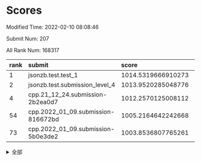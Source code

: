 # Scores

Modified Time: 2022-02-10 08:08:46

Submit Num: 207

All Rank Num: 168317

| rank |               submit               |       score        |       sigma        | pk_num |
| :--- | :--------------------------------- | :----------------- | :----------------- | :----- |
| 1    | jsonzb.test.test_1                 | 1014.5319666910273 | 0.8462848103482726 | 3252   |
| 2    | jsonzb.test.submission_level_4     | 1013.9520285048776 | 0.8067762676321046 | 3252   |
| 4    | cpp.21_12_24.submission-2b2ea0d7   | 1012.2570125008112 | 0.8000373668655283 | 3252   |
| 54   | cpp.2022_01_09.submission-816672bd | 1005.2164642242668 | 0.7320689468588307 | 3252   |
| 73   | cpp.2022_01_09.submission-5b0e3de2 | 1003.8536807765261 | 0.7153210959361133 | 3253   |


<details>
<summary>全部</summary>

| rank |                 submit                 |       score        |       sigma        | pk_num |
| :--- | :------------------------------------- | :----------------- | :----------------- | :----- |
| 1    | jsonzb.test.test_1                     | 1014.5319666910273 | 0.8462848103482726 | 3252   |
| 2    | jsonzb.test.submission_level_4         | 1013.9520285048776 | 0.8067762676321046 | 3252   |
| 3    | gobigger.level_3.submission_level_3_8  | 1012.2882160478896 | 0.7733130014863688 | 3252   |
| 4    | cpp.21_12_24.submission-2b2ea0d7       | 1012.2570125008112 | 0.8000373668655283 | 3252   |
| 5    | gobigger.level_3.submission_level_3_34 | 1011.2356608691936 | 0.7992679113714786 | 3255   |
| 6    | gobigger.level_3.submission_level_3_46 | 1010.9329691822362 | 0.7536028084683551 | 3254   |
| 7    | gobigger.level_3.submission_level_3_36 | 1010.9035682795178 | 0.7666722119202525 | 3258   |
| 8    | gobigger.level_3.submission_level_3_10 | 1010.7750507826216 | 0.7723693866827946 | 3252   |
| 9    | gobigger.level_3.submission_level_3_22 | 1010.7137302431933 | 0.7687590201263801 | 3252   |
| 10   | gobigger.level_3.submission_level_3_42 | 1010.6171635146903 | 0.76099726587983   | 3253   |
| 11   | gobigger.level_3.submission_level_3_23 | 1010.5944148049334 | 0.766364723677708  | 3256   |
| 12   | gobigger.level_3.submission_level_3_31 | 1010.5524457392098 | 0.7531669423894815 | 3257   |
| 13   | gobigger.level_3.submission_level_3_7  | 1010.4984891265774 | 0.7706944311631864 | 3257   |
| 14   | gobigger.level_3.submission_level_3_35 | 1010.4932596699464 | 0.7474936097256614 | 3251   |
| 15   | gobigger.level_3.submission_level_3_12 | 1010.4348599807919 | 0.7716126828907819 | 3250   |
| 16   | gobigger.level_3.submission_level_3_20 | 1010.3366073251233 | 0.7637362536593678 | 3249   |
| 17   | gobigger.level_3.submission_level_3_19 | 1010.2926780333125 | 0.7589720438641406 | 3249   |
| 18   | gobigger.level_3.submission_level_3_30 | 1010.279761443864  | 0.7624776932775132 | 3256   |
| 19   | gobigger.level_3.submission_level_3_39 | 1010.2694535450348 | 0.7383044149565519 | 3256   |
| 20   | gobigger.level_3.submission_level_3_0  | 1010.2387680373575 | 0.7666780049195532 | 3255   |
| 21   | gobigger.level_3.submission_level_3_18 | 1010.1998132649973 | 0.7501514003759433 | 3251   |
| 22   | gobigger.level_3.submission_level_3_26 | 1010.1878894019446 | 0.7773880152228551 | 3252   |
| 23   | gobigger.level_3.submission_level_3_9  | 1010.1466583089241 | 0.7648441470776153 | 3247   |
| 24   | gobigger.level_3.submission_level_3_17 | 1010.1103280884632 | 0.767177327404636  | 3252   |
| 25   | gobigger.level_3.submission_level_3_48 | 1010.0710708901163 | 0.767229081891024  | 3250   |
| 26   | gobigger.level_3.submission_level_3_41 | 1010.0703811003343 | 0.7489250680465552 | 3256   |
| 27   | gobigger.level_3.submission_level_3_49 | 1010.043308440073  | 0.7489340862330278 | 3254   |
| 28   | gobigger.level_3.submission_level_3_24 | 1009.9545691803883 | 0.7545338113149197 | 3256   |
| 29   | gobigger.level_3.submission_level_3_13 | 1009.7715569233413 | 0.7514156861666402 | 3256   |
| 30   | gobigger.level_3.submission_level_3_45 | 1009.7375893467972 | 0.7562807164806588 | 3252   |
| 31   | gobigger.level_3.submission_level_3_2  | 1009.735653589135  | 0.7569532496299103 | 3245   |
| 32   | gobigger.level_3.submission_level_3_27 | 1009.7022870140357 | 0.76198993919405   | 3252   |
| 33   | gobigger.level_3.submission_level_3_29 | 1009.5820118223234 | 0.7357976388939856 | 3258   |
| 34   | gobigger.level_3.submission_level_3_4  | 1009.5777498744328 | 0.7527071924683658 | 3253   |
| 35   | gobigger.level_3.submission_level_3_1  | 1009.5690766851105 | 0.7610042873444662 | 3254   |
| 36   | gobigger.level_3.submission_level_3_32 | 1009.5354265222678 | 0.7563244139354096 | 3253   |
| 37   | gobigger.level_3.submission_level_3_43 | 1009.4935854429672 | 0.750466093100976  | 3255   |
| 38   | gobigger.level_3.submission_level_3_44 | 1009.4883205026446 | 0.7547163121594666 | 3250   |
| 39   | gobigger.level_3.submission_level_3_15 | 1009.4232548305478 | 0.7457141312857255 | 3257   |
| 40   | gobigger.level_3.submission_level_3_3  | 1009.358818283808  | 0.74397578941798   | 3248   |
| 41   | gobigger.level_3.submission_level_3_40 | 1009.323509625768  | 0.7431245855835608 | 3252   |
| 42   | gobigger.level_3.submission_level_3_5  | 1009.281302062858  | 0.7798810352916565 | 3251   |
| 43   | gobigger.level_3.submission_level_3_38 | 1009.2607906187494 | 0.7429258956516622 | 3256   |
| 44   | gobigger.level_3.submission_level_3_25 | 1009.202404788943  | 0.7483680349490879 | 3252   |
| 45   | gobigger.level_3.submission_level_3_28 | 1009.1331036695084 | 0.7333776980053073 | 3254   |
| 46   | gobigger.level_3.submission_level_3_11 | 1009.06512668409   | 0.7432563503181594 | 3255   |
| 47   | gobigger.level_3.submission_level_3_6  | 1008.8518396858888 | 0.7334274779899762 | 3251   |
| 48   | gobigger.level_3.submission_level_3_37 | 1008.8117003771835 | 0.7483116212330633 | 3254   |
| 49   | gobigger.level_3.submission_level_3_33 | 1008.7737277494849 | 0.7425000692875817 | 3255   |
| 50   | gobigger.level_3.submission_level_3_16 | 1008.6831293964026 | 0.7367883752642134 | 3251   |
| 51   | gobigger.level_3.submission_level_3_47 | 1008.5814460266395 | 0.724130778723844  | 3250   |
| 52   | gobigger.level_3.submission_level_3_21 | 1008.578892661494  | 0.7477399778883052 | 3253   |
| 53   | gobigger.level_3.submission_level_3_14 | 1008.3641963767652 | 0.7436958197667105 | 3253   |
| 54   | cpp.2022_01_09.submission-816672bd     | 1005.2164642242668 | 0.7320689468588307 | 3252   |
| 55   | gobigger.level_1.submission_level_1_41 | 1005.1478608891799 | 0.7310892991657397 | 3256   |
| 56   | gobigger.level_1.submission_level_1_49 | 1004.7141658788016 | 0.7162322569881157 | 3251   |
| 57   | gobigger.level_1.submission_level_1_28 | 1004.5865646419489 | 0.7282862382309848 | 3258   |
| 58   | gobigger.level_1.submission_level_1_21 | 1004.534746961648  | 0.7155305220091545 | 3252   |
| 59   | gobigger.level_1.submission_level_1_39 | 1004.4699588494863 | 0.7245386898690416 | 3250   |
| 60   | gobigger.level_1.submission_level_1_33 | 1004.4170508945641 | 0.7046148061587915 | 3256   |
| 61   | gobigger.level_1.submission_level_1_10 | 1004.309514658129  | 0.7220893480806042 | 3256   |
| 62   | gobigger.level_1.submission_level_1_4  | 1004.3007873279302 | 0.70912851927894   | 3250   |
| 63   | gobigger.level_1.submission_level_1_16 | 1004.2818525549217 | 0.7041051621901049 | 3253   |
| 64   | gobigger.level_1.submission_level_1_18 | 1004.1912772989983 | 0.7189979586906285 | 3250   |
| 65   | gobigger.level_1.submission_level_1_19 | 1004.1777185286722 | 0.7329609964168073 | 3250   |
| 66   | gobigger.level_1.submission_level_1_26 | 1004.1586013084917 | 0.712783474022399  | 3252   |
| 67   | gobigger.level_1.submission_level_1_31 | 1004.1225908462089 | 0.7301094692102316 | 3250   |
| 68   | gobigger.level_1.submission_level_1_1  | 1004.1097677585541 | 0.7159065020532647 | 3250   |
| 69   | gobigger.level_1.submission_level_1_42 | 1004.0610198677164 | 0.7196137424072124 | 3255   |
| 70   | gobigger.level_1.submission_level_1_12 | 1004.0311934323367 | 0.7218505051130012 | 3257   |
| 71   | gobigger.level_1.submission_level_1_48 | 1003.952358164384  | 0.7141186510407712 | 3253   |
| 72   | gobigger.level_1.submission_level_1_23 | 1003.9205619303057 | 0.7243176574827884 | 3257   |
| 73   | cpp.2022_01_09.submission-5b0e3de2     | 1003.8536807765261 | 0.7153210959361133 | 3253   |
| 74   | gobigger.level_1.submission_level_1_6  | 1003.7751185150443 | 0.7247778961394673 | 3254   |
| 75   | gobigger.level_1.submission_level_1_2  | 1003.7470253754439 | 0.7158151611860554 | 3249   |
| 76   | gobigger.level_1.submission_level_1_14 | 1003.6426920781919 | 0.713480682116481  | 3254   |
| 77   | gobigger.level_1.submission_level_1_35 | 1003.5978075644524 | 0.7234143472305303 | 3257   |
| 78   | gobigger.level_1.submission_level_1_8  | 1003.5695721615441 | 0.719093308378506  | 3252   |
| 79   | gobigger.level_1.submission_level_1_13 | 1003.5633436853877 | 0.7112268030029376 | 3251   |
| 80   | gobigger.level_1.submission_level_1_11 | 1003.5502231622077 | 0.7075038105115299 | 3251   |
| 81   | gobigger.level_1.submission_level_1_20 | 1003.5453961840186 | 0.7205181419435804 | 3251   |
| 82   | gobigger.level_1.submission_level_1_44 | 1003.3396325390532 | 0.7138047706494469 | 3252   |
| 83   | gobigger.level_1.submission_level_1_29 | 1003.3150937314316 | 0.7219321372418211 | 3252   |
| 84   | gobigger.level_1.submission_level_1_27 | 1003.264748573953  | 0.7337818240331916 | 3256   |
| 85   | gobigger.level_1.submission_level_1_17 | 1003.2426535306575 | 0.7177173818131821 | 3253   |
| 86   | gobigger.level_1.submission_level_1_32 | 1003.2219826239036 | 0.7186025673347943 | 3252   |
| 87   | gobigger.level_1.submission_level_1_7  | 1003.1915059812535 | 0.7056582203753862 | 3254   |
| 88   | gobigger.level_1.submission_level_1_38 | 1003.1337510737086 | 0.7159816509642444 | 3248   |
| 89   | gobigger.level_1.submission_level_1_37 | 1003.0093391024282 | 0.7026081787467207 | 3255   |
| 90   | gobigger.level_1.submission_level_1_34 | 1002.9779137378715 | 0.7117840630659517 | 3253   |
| 91   | gobigger.level_1.submission_level_1_30 | 1002.9614480456203 | 0.7063651366396769 | 3255   |
| 92   | gobigger.level_1.submission_level_1_5  | 1002.9359958626723 | 0.7213331052664195 | 3251   |
| 93   | gobigger.level_1.submission_level_1_9  | 1002.8373232377144 | 0.720556744715684  | 3256   |
| 94   | gobigger.level_1.submission_level_1_43 | 1002.8311841287734 | 0.7165892922435085 | 3255   |
| 95   | gobigger.level_1.submission_level_1_0  | 1002.7206531208285 | 0.6965345653996042 | 3252   |
| 96   | gobigger.level_1.submission_level_1_24 | 1002.6918523099466 | 0.7241800361130417 | 3251   |
| 97   | gobigger.level_1.submission_level_1_15 | 1002.6780408564427 | 0.7178652305711086 | 3248   |
| 98   | gobigger.level_1.submission_level_1_3  | 1002.6366207690675 | 0.712324032927869  | 3254   |
| 99   | gobigger.level_1.submission_level_1_40 | 1002.5006972249731 | 0.7230046262256566 | 3254   |
| 100  | gobigger.level_1.submission_level_1_36 | 1002.4354583203183 | 0.7198298437988548 | 3253   |
| 101  | gobigger.level_1.submission_level_1_46 | 1002.4219580264984 | 0.71844236033281   | 3250   |
| 102  | gobigger.level_1.submission_level_1_22 | 1002.3146100485494 | 0.7062487377569913 | 3253   |
| 103  | gobigger.level_1.submission_level_1_25 | 1002.0331554253348 | 0.7142802848112145 | 3253   |
| 104  | gobigger.level_1.submission_level_1_45 | 1002.0231230581217 | 0.703865892303633  | 3250   |
| 105  | gobigger.level_1.submission_level_1_47 | 1001.0514851351016 | 0.7096635360811266 | 3255   |
| 106  | gobigger.random.submission_random_16   | 996.9503969362283  | 0.7050517434364093 | 3244   |
| 107  | gobigger.random.submission_random_39   | 996.945442202236   | 0.7005147139133004 | 3251   |
| 108  | gobigger.random.submission_random_42   | 996.9087352711575  | 0.7087855267619871 | 3251   |
| 109  | gobigger.random.submission_random_27   | 996.8274355118019  | 0.7032054277150241 | 3251   |
| 110  | gobigger.random.submission_random_26   | 996.6660748224646  | 0.7222473824564718 | 3254   |
| 111  | gobigger.random.submission_random_28   | 996.572259396615   | 0.7088386347820188 | 3251   |
| 112  | gobigger.random.submission_random_32   | 996.5246281251596  | 0.7028820491270154 | 3250   |
| 113  | gobigger.random.submission_random_23   | 996.5239527126154  | 0.7167204404871375 | 3252   |
| 114  | gobigger.random.submission_random_7    | 996.4759945794248  | 0.715894152648286  | 3249   |
| 115  | gobigger.random.submission_random_14   | 996.3954752516229  | 0.7137084392587935 | 3254   |
| 116  | gobigger.random.submission_random_24   | 996.3877754918186  | 0.7093811770992089 | 3250   |
| 117  | gobigger.random.submission_random_2    | 996.2688058496207  | 0.7153709395053538 | 3255   |
| 118  | gobigger.random.submission_random_33   | 996.2298730281731  | 0.7163202422448314 | 3250   |
| 119  | gobigger.random.submission_random_37   | 996.1298944373274  | 0.7056605247342529 | 3252   |
| 120  | gobigger.random.submission_random_31   | 996.1284212954993  | 0.7066649505790843 | 3255   |
| 121  | gobigger.random.submission_random_0    | 996.0047537716391  | 0.7202141713242127 | 3254   |
| 122  | gobigger.random.submission_random_46   | 995.9813728292878  | 0.7139702607519672 | 3254   |
| 123  | gobigger.random.submission_random_30   | 995.9645638040299  | 0.7132433579035703 | 3253   |
| 124  | gobigger.random.submission_random_8    | 995.9388331977822  | 0.7106932043579981 | 3250   |
| 125  | gobigger.random.submission_random_11   | 995.8941354292496  | 0.7161161566630809 | 3253   |
| 126  | gobigger.random.submission_random_21   | 995.8759087087507  | 0.7052618608548995 | 3256   |
| 127  | gobigger.random.submission_random_19   | 995.8602913806648  | 0.7158040988499226 | 3257   |
| 128  | gobigger.random.submission_random_6    | 995.8263471257135  | 0.7080865604157304 | 3256   |
| 129  | gobigger.random.submission_random_20   | 995.8029641202457  | 0.7273606254822665 | 3250   |
| 130  | gobigger.random.submission_random_41   | 995.748182315315   | 0.7091520920551435 | 3255   |
| 131  | gobigger.random.submission_random_29   | 995.7066147128515  | 0.7211492833271617 | 3249   |
| 132  | gobigger.random.submission_random_43   | 995.706508589503   | 0.7096531526526211 | 3253   |
| 133  | gobigger.random.submission_random_17   | 995.6849240973124  | 0.7068750163479707 | 3253   |
| 134  | gobigger.random.submission_random_1    | 995.6474191243342  | 0.7193522579662259 | 3254   |
| 135  | gobigger.random.submission_random_9    | 995.6345435843001  | 0.7124663471138787 | 3257   |
| 136  | gobigger.random.submission_random_12   | 995.6014826572527  | 0.7284684006768875 | 3247   |
| 137  | gobigger.random.submission_random_36   | 995.6013022007343  | 0.696829572883695  | 3256   |
| 138  | gobigger.random.submission_random_22   | 995.5837989249922  | 0.7178218557553561 | 3252   |
| 139  | gobigger.random.submission_random_45   | 995.5710437322058  | 0.7068807532698429 | 3250   |
| 140  | gobigger.random.submission_random_4    | 995.50271020332    | 0.7103398220455074 | 3252   |
| 141  | gobigger.random.submission_random_35   | 995.4739713357587  | 0.7044784391189512 | 3251   |
| 142  | gobigger.random.submission_random_34   | 995.4547164351375  | 0.7028228947800651 | 3255   |
| 143  | gobigger.random.submission_random_48   | 995.4003115958258  | 0.7206260188074595 | 3248   |
| 144  | gobigger.random.submission_random_44   | 995.3881711672318  | 0.7111980414886487 | 3247   |
| 145  | gobigger.random.submission_random_18   | 995.3175016066732  | 0.7287553914550418 | 3253   |
| 146  | gobigger.random.submission_random_47   | 995.1506117841767  | 0.7079610514842587 | 3246   |
| 147  | gobigger.random.submission_random_38   | 995.0700252029148  | 0.7138896606019732 | 3248   |
| 148  | gobigger.random.submission_random_40   | 995.028160087203   | 0.7167744994745119 | 3254   |
| 149  | gobigger.random.submission_random_10   | 994.996567988858   | 0.7137043495656878 | 3252   |
| 150  | gobigger.random.submission_random_5    | 994.9658802078     | 0.7187243186168842 | 3255   |
| 151  | gobigger.random.submission_random_49   | 994.740116772259   | 0.7058922927382048 | 3255   |
| 152  | gobigger.random.submission_random_3    | 994.6679468287268  | 0.723967370963577  | 3250   |
| 153  | gobigger.random.submission_random_15   | 994.6625783036131  | 0.7212435815671411 | 3253   |
| 154  | gobigger.random.submission_random_13   | 994.5603995117518  | 0.7069855742685589 | 3257   |
| 155  | gobigger.random.submission_random_25   | 994.2543846132231  | 0.7131655746336555 | 3251   |
| 156  | gobigger.level_2.submission_level_2_9  | 993.8270016153965  | 0.738476404640607  | 3255   |
| 157  | gobigger.level_2.submission_level_2_49 | 993.5459310237981  | 0.7357150165596976 | 3251   |
| 158  | gobigger.level_2.submission_level_2_40 | 993.4696720184531  | 0.7307812738530358 | 3253   |
| 159  | gobigger.level_2.submission_level_2_35 | 993.4325750268139  | 0.7252456671097224 | 3250   |
| 160  | gobigger.level_2.submission_level_2_11 | 993.3817001073381  | 0.7330941287356053 | 3252   |
| 161  | gobigger.level_2.submission_level_2_48 | 993.0109373754676  | 0.7341297155805614 | 3251   |
| 162  | gobigger.level_2.submission_level_2_8  | 992.9838557792123  | 0.739936593563015  | 3251   |
| 163  | gobigger.level_2.submission_level_2_38 | 992.9444056034238  | 0.7203674331356766 | 3254   |
| 164  | gobigger.level_2.submission_level_2_2  | 992.844355331286   | 0.7580345333716602 | 3255   |
| 165  | gobigger.level_2.submission_level_2_0  | 992.7358449466512  | 0.7265595074077301 | 3251   |
| 166  | gobigger.level_2.submission_level_2_17 | 992.710748335324   | 0.7335280100997578 | 3251   |
| 167  | gobigger.level_2.submission_level_2_3  | 992.6959862793058  | 0.7374422442530694 | 3252   |
| 168  | gobigger.level_2.submission_level_2_25 | 992.694218537541   | 0.7423228262492726 | 3250   |
| 169  | gobigger.level_2.submission_level_2_46 | 992.671830106844   | 0.7444621608006715 | 3251   |
| 170  | gobigger.level_2.submission_level_2_44 | 992.5448843911335  | 0.7329321393075056 | 3253   |
| 171  | gobigger.level_2.submission_level_2_43 | 992.5262130093525  | 0.742197336243247  | 3253   |
| 172  | gobigger.level_2.submission_level_2_36 | 992.4986407443376  | 0.7417883461566175 | 3250   |
| 173  | gobigger.level_2.submission_level_2_33 | 992.400560681753   | 0.7362251909354021 | 3252   |
| 174  | gobigger.level_2.submission_level_2_14 | 992.3485665234393  | 0.7767296123633604 | 3254   |
| 175  | gobigger.level_2.submission_level_2_26 | 992.3234818012473  | 0.7351981709568922 | 3257   |
| 176  | gobigger.level_2.submission_level_2_10 | 992.2788609933275  | 0.7340686549247898 | 3254   |
| 177  | gobigger.level_2.submission_level_2_15 | 992.2413006555275  | 0.7375083064796776 | 3247   |
| 178  | gobigger.level_2.submission_level_2_7  | 992.2169657628441  | 0.7387037535036349 | 3249   |
| 179  | gobigger.level_2.submission_level_2_19 | 992.2014774877288  | 0.7428914011244774 | 3254   |
| 180  | gobigger.level_2.submission_level_2_37 | 992.1724395028367  | 0.7542977774960581 | 3247   |
| 181  | gobigger.level_2.submission_level_2_22 | 992.1008008517745  | 0.7435255422355579 | 3254   |
| 182  | gobigger.level_2.submission_level_2_21 | 992.0949108182003  | 0.748911229764989  | 3253   |
| 183  | gobigger.level_2.submission_level_2_13 | 992.0167784023766  | 0.7428085101950174 | 3256   |
| 184  | gobigger.level_2.submission_level_2_45 | 992.0070195688661  | 0.7538196499645892 | 3250   |
| 185  | gobigger.level_2.submission_level_2_32 | 991.7965029655782  | 0.7513830620488913 | 3258   |
| 186  | gobigger.level_2.submission_level_2_29 | 991.683578158627   | 0.7368246943830293 | 3252   |
| 187  | gobigger.level_2.submission_level_2_28 | 991.6369213268863  | 0.7397443491642878 | 3252   |
| 188  | gobigger.level_2.submission_level_2_6  | 991.6321386370644  | 0.7610162646625452 | 3250   |
| 189  | gobigger.level_2.submission_level_2_27 | 991.6098632822672  | 0.7634905884344566 | 3256   |
| 190  | gobigger.level_2.submission_level_2_39 | 991.6077808098955  | 0.7620841305260047 | 3255   |
| 191  | gobigger.level_2.submission_level_2_16 | 991.602886029412   | 0.7657630775212207 | 3253   |
| 192  | gobigger.level_2.submission_level_2_31 | 991.5820931458932  | 0.7648945862508181 | 3256   |
| 193  | gobigger.level_2.submission_level_2_12 | 991.4869287805835  | 0.7364947813821091 | 3253   |
| 194  | gobigger.level_2.submission_level_2_20 | 991.4758222702106  | 0.7686610605451304 | 3249   |
| 195  | gobigger.level_2.submission_level_2_4  | 991.3507744708317  | 0.7461150859239112 | 3248   |
| 196  | gobigger.level_2.submission_level_2_18 | 991.2291498216175  | 0.7704217247428743 | 3250   |
| 197  | gobigger.level_2.submission_level_2_42 | 991.1498859185684  | 0.7594453086150529 | 3254   |
| 198  | gobigger.level_2.submission_level_2_23 | 991.0739038635927  | 0.757423361793751  | 3251   |
| 199  | gobigger.level_2.submission_level_2_30 | 991.0589871680565  | 0.740666515831313  | 3252   |
| 200  | gobigger.level_2.submission_level_2_1  | 990.9280254804744  | 0.7503128546686644 | 3254   |
| 201  | gobigger.level_2.submission_level_2_24 | 990.8135011273364  | 0.7583976778344256 | 3255   |
| 202  | gobigger.level_2.submission_level_2_47 | 990.7622655514641  | 0.7568537538045369 | 3253   |
| 203  | gobigger.level_2.submission_level_2_34 | 990.7286001977286  | 0.7686982690622736 | 3251   |
| 204  | gobigger.level_2.submission_level_2_5  | 990.6761466428457  | 0.7579517718900214 | 3255   |
| 205  | gobigger.level_2.submission_level_2_41 | 989.9384552106103  | 0.7815477381948311 | 3248   |
| 206  | gobigger.none.submission_none_0        | 979.0716314222855  | 1.2012086258247052 | 3252   |
| 207  | gobigger.none.submission_none_1        | 978.7476601580726  | 1.188862611823291  | 3248   |

</details>